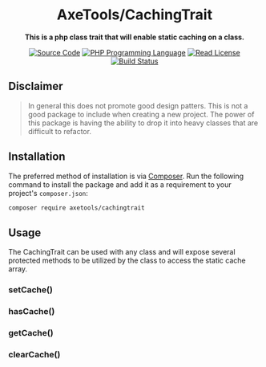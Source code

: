<h1 align="center">AxeTools/CachingTrait</h1>

<p align="center">
    <strong>This is a php class trait that will enable static caching on a class.</strong>
</p>

<p align="center">
    <a href="https://github.com/AxeTools/CachingTrait"><img src="https://img.shields.io/badge/source-AxeTools/cachingTrait-blue.svg?style=flat-square" alt="Source Code"></a>
    <a href="https://php.net"><img src="https://img.shields.io/packagist/php-v/ryanwhowe/dot.svg?style=flat-square&colorB=%238892BF" alt="PHP Programming Language"></a>
    <a href="https://github.com/AxeTools/CachingTrait/blob/3.x/LICENSE"><img src="https://img.shields.io/packagist/l/ryanwhowe/dot.svg?style=flat-square&colorB=darkcyan" alt="Read License"></a>
    <a href="https://github.com/AxeTools/CachingTrait/actions/workflows/php.yml"><img src="https://img.shields.io/github/actions/workflow/status/ryanwhowe/dot/php.yml?branch=1.x&logo=github&style=flat-square" alt="Build Status"></a>
</p>

## Disclaimer
>
> In general this does not promote good design patters.  This is not a good package to include when creating a new project.  The power of this package is having the ability to drop it into heavy classes that are difficult to refactor.

## Installation

The preferred method of installation is via [Composer][]. Run the following command to install the package and add it as
a requirement to your project's `composer.json`:

```bash
composer require axetools/cachingtrait
```

## Usage

The CachingTrait can be used with any class and will expose several protected methods to be utilized by the class to access the static cache array.

### setCache()

### hasCache()

### getCache()

### clearCache()

[composer]: http://getcomposer.org/
[semantic versioning]: https://semver.org/spec/v2.0.0.html